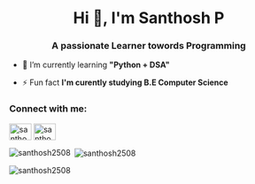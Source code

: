 <h1 align="center">Hi 👋, I'm Santhosh P</h1>
<h3 align="center">A passionate Learner towords Programming</h3>

- 🌱 I’m currently learning **"Python + DSA"**

- ⚡ Fun fact **I'm curently studying B.E Computer Science**

<h3 align="left">Connect with me:</h3>
<p align="left">
<a href="https://twitter.com/santhosh_2508" target="blank"><img align="center" src="https://raw.githubusercontent.com/rahuldkjain/github-profile-readme-generator/master/src/images/icons/Social/twitter.svg" alt="santhosh_2508" height="30" width="40" /></a>
<a href="https://instagram.com/santhosh_2508" target="blank"><img align="center" src="https://raw.githubusercontent.com/rahuldkjain/github-profile-readme-generator/master/src/images/icons/Social/instagram.svg" alt="santhosh_2508" height="30" width="40" /></a>
</p>

<p><img align="left" src="https://github-readme-stats.vercel.app/api/top-langs?username=santhosh2508&show_icons=true&locale=en&layout=compact&theme=chartreuse-dark" alt="santhosh2508" /></p>


<p>&nbsp;<img align="center" src="https://github-readme-stats.vercel.app/api?username=santhosh2508&show_icons=true&locale=en&theme=tokyonight" alt="santhosh2508" /></p>


<p><img align="center" src="https://github-readme-streak-stats.herokuapp.com/?user=santhosh2508&theme=tokyonight" alt="santhosh2508" /></p>

